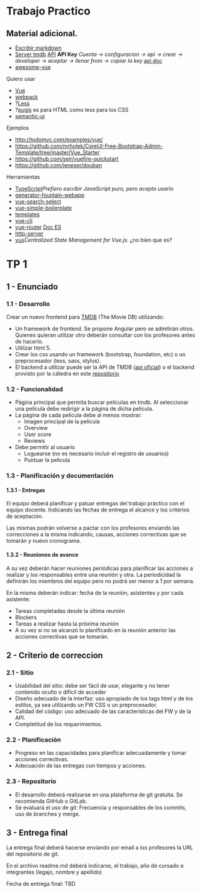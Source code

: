 # Trabajo Practico
## Material adicional.
* [Escribir markdown](https://guides.github.com/features/mastering-markdown/)
* [Server tmdb](https://github.com/utnfrrottads/tmdb-server) [API](https://www.themoviedb.org/documentation/api/discover) **API Key** _Cuenta -> configuracion -> api -> crear -> developer -> aceptar -> llenar from -> copiar la key_ [api doc](https://developers.themoviedb.org/3/getting-started)
* [awesome-vue](https://github.com/vuejs/awesome-vue)

Quiero usar
* [Vue](https://vuejs.org/)
* [webpack](https://webpack.js.org/)
* ?[Less](lesscss.org)
* ?[pugjs](pugjs.org) es para HTML como less para los CSS
* [semantic-ui](https://semantic-ui.com/)

Ejemplos
* http://todomvc.com/examples/vue/
* https://github.com/mrholek/CoreUI-Free-Bootstrap-Admin-Template/tree/master/Vue_Starter
* https://github.com/sejr/vuefire-quickstart
* https://github.com/jeneser/douban

Herramientas
* [TypeScript](http://www.typescriptlang.org/index.html)_Prefiero escribir JavaScript puro, pero acepto usarlo_
* [generator-fountain-webapp](https://github.com/fountainjs/generator-fountain-webapp)
* [vue-search-select](https://github.com/moreta/vue-search-select)
* [vue-simple-boilerplate](https://github.com/vuejs-templates/simple)
* [templates](https://github.com/vuejs-templates/webpack-simple)
* [vue-cli](https://github.com/vuejs/vue-cli)
* [vue-router](https://github.com/vuejs/vue-router) [Doc ES](https://router.vuejs.org/es/)
* [http-server](https://www.npmjs.com/package/http-server)
* [vux](https://github.com/vuejs/vuex)_Centralized State Management for Vue.js._ ¿no bien que es?

# TP 1
## 1 - Enunciado
### 1.1 - Desarrollo
Crear un nuevo frontend para [TMDB](www.themoviedb.org) (The Movie DB) utilizando:
* Un framework de frontend. Se propone Angular pero se admitirán otros. Quienes quieran utilizar otro deberán consultar con los profesores antes de hacerlo.
* Utilizar html 5.
* Crear los css usando un framework (bootstrap, foundation, etc) o un preprocesador (less, sass, stylus).
* El backend a utilizar puede ser la API de TMDB ([api oficial](https://www.themoviedb.org/documentation/api?language=es)) o el backend provisto por la cátedra en este [repositorio](tbd)

### 1.2 - Funcionalidad
* Página principal que permita buscar películas en tmdb. Al seleccionar una película debe redirigir a la página de dicha película.
* La página de cada película debe al menos mostrar:
  * Imagen principal de la película
  * Overview
  * User score
  * Reviews
* Debe permitir al usuario
  * Loguearse (no es necesario incluir el registro de usuarios)
  * Puntuar la pelicula

### 1.3 - Planificación y documentación

#### 1.3.1 - Entregas
El equipo deberá planificar y patuar entregas del trabajo práctico con el equipo docente. Indicando las fechas de entrega el alcance y los criterios de aceptación.

Las mismas podrán volverse a pactar con los profesores enviando las correcciones a la misma indicando, causas, acciones correctivas que se tomarán y nuevo cronograma.

#### 1.3.2 - Reuniones de avance
A su vez deberán hacer reuniones periódicas para planificar las acciones a realizar y los responsables entre una reunión y otra. La periodicidad la definirán los miembros del equipo pero no podrá ser menor a 1 por semana.

En la misma deberán indicar: fecha de la reunión, asistentes y por cada asistente:
* Tareas completadas desde la última reunión
* Blockers
* Tareas a realizar hasta la próxima reunión
* A su vez si no se alcanzó lo planificado en la reunión anterior las acciones correctivas que se tomarán.

## 2 - Criterio de correccion
### 2.1 - Sitio
* Usabilidad del sitio: debe ser fácil de usar, elegante y no tener contenido oculto o difícil de acceder
* Diseño adecuado de la interfaz: uso apropiado de los tags html y de los estilos, ya sea utilizando un FW CSS o un preprocesador.
* Calidad del código: uso adecuado de las características del FW y de la API.
* Completitud de los requerimientos.

### 2.2 - Planificación
* Progreso en las capacidades para planificar adecuadamente y tomar acciones correctivas.
* Adecuación de las entregas con tiempos y acciones.

### 2.3 - Repositorio
* El desarrollo deberá realizarse en una plataforma de git gratuita. Se recomienda GitHub o GitLab.
* Se evaluará el uso de git: Frecuencia y responsables de los commits, uso de branches y merge.

## 3 - Entrega final
La entrega final deberá hacerse enviando por email a los profesores la URL del repositorio de git.

En el archivo readme.md deberá indicarse, el trabajo, año de cursado e integrantes (legajo, nombre y apellido)

Fecha de entrega final: TBD
